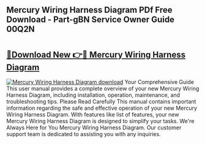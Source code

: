 ## Mercury Wiring Harness Diagram PDf Free Download - Part-gBN Service Owner Guide 00Q2N

# <h2><a href="http://dfpk9en.blite.top/?on=Mercury+Wiring+Harness+Diagram">🔗Download New 👉🔴 Mercury Wiring Harness Diagram</a></h2>

[![Mercury Wiring Harness Diagram download](https://i.imgur.com/lujVjoI.png)](http://dfpk9en.blite.top/?on=Mercury+Wiring+Harness+Diagram)
Your Comprehensive Guide This user manual provides a complete overview of your new Mercury Wiring Harness Diagram, including installation, operation, maintenance, and troubleshooting tips. Please Read Carefully This manual contains important information regarding the safe and effective operation of your new Mercury Wiring Harness Diagram. With features like list of features, your new Mercury Wiring Harness Diagram is designed to simplify your tasks. We're Always Here for You Mercury Wiring Harness Diagram. Our customer support team is dedicated to assisting you with any inquiries.
